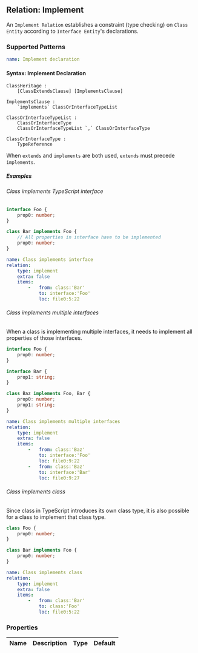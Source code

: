 ## Relation: Implement

An `Implement Relation` establishes a constraint (type checking) on `Class Entity` according to `Interface Entity`'s
declarations.

### Supported Patterns

```yaml
name: Implement declaration
```

#### Syntax: Implement Declaration

```text
ClassHeritage :
    [ClassExtendsClause] [ImplementsClause]

ImplementsClause :
    `implements` ClassOrInterfaceTypeList

ClassOrInterfaceTypeList :
    ClassOrInterfaceType
    ClassOrInterfaceTypeList `,` ClassOrInterfaceType

ClassOrInterfaceType :
    TypeReference
```

When `extends` and `implements` are both used, `extends` must precede `implements`.

##### Examples

###### Class implements TypeScript interface

```ts
interface Foo {
    prop0: number;
}

class Bar implements Foo {
    // All properties in interface have to be implemented
    prop0: number;
}
```

```yaml
name: Class implements interface
relation:
    type: implement
    extra: false
    items:
        -   from: class:'Bar'
            to: interface:'Foo'
            loc: file0:5:22
```

###### Class implements multiple interfaces

When a class is implementing multiple interfaces, it needs to implement all properties of those interfaces.

```ts
interface Foo {
    prop0: number;
}

interface Bar {
    prop1: string;
}

class Baz implements Foo, Bar {
    prop0: number;
    prop1: string;
}
```

```yaml
name: Class implements multiple interfaces
relation:
    type: implement
    extra: false
    items:
        -   from: class:'Baz'
            to: interface:'Foo'
            loc: file0:9:22
        -   from: class:'Baz'
            to: interface:'Bar'
            loc: file0:9:27
```

###### Class implements class

Since class in TypeScript introduces its own class type, it is also possible for a class to implement that class type.

```ts
class Foo {
    prop0: number;
}

class Bar implements Foo {
    prop0: number;
}
```

```yaml
name: Class implements class
relation:
    type: implement
    extra: false
    items:
        -   from: class:'Bar'
            to: class:'Foo'
            loc: file0:5:22
```

### Properties

| Name | Description | Type | Default |
|------|-------------|:----:|:-------:|
